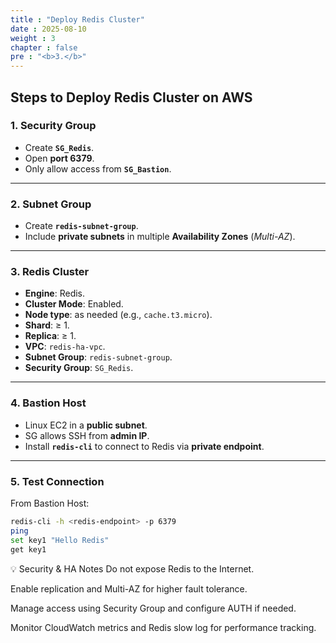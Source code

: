 ```yaml
---
title : "Deploy Redis Cluster"
date : 2025-08-10
weight : 3
chapter : false
pre : "<b>3.</b>"
---
```


## Steps to Deploy Redis Cluster on AWS

### 1. Security Group
- Create **`SG_Redis`**.
- Open **port 6379**.
- Only allow access from **`SG_Bastion`**.

---

### 2. Subnet Group
- Create **`redis-subnet-group`**.
- Include **private subnets** in multiple **Availability Zones** (*Multi-AZ*).

---

### 3. Redis Cluster
- **Engine**: Redis.
- **Cluster Mode**: Enabled.
- **Node type**: as needed (e.g., `cache.t3.micro`).
- **Shard**: ≥ 1.
- **Replica**: ≥ 1.
- **VPC**: `redis-ha-vpc`.
- **Subnet Group**: `redis-subnet-group`.
- **Security Group**: `SG_Redis`.

---

### 4. Bastion Host
- Linux EC2 in a **public subnet**.
- SG allows SSH from **admin IP**.
- Install **`redis-cli`** to connect to Redis via **private endpoint**.

---

### 5. Test Connection
From Bastion Host:
```bash
redis-cli -h <redis-endpoint> -p 6379
ping
set key1 "Hello Redis"
get key1
```
💡 Security & HA Notes
Do not expose Redis to the Internet.

Enable replication and Multi-AZ for higher fault tolerance.

Manage access using Security Group and configure AUTH if needed.

Monitor CloudWatch metrics and Redis slow log for performance tracking.
